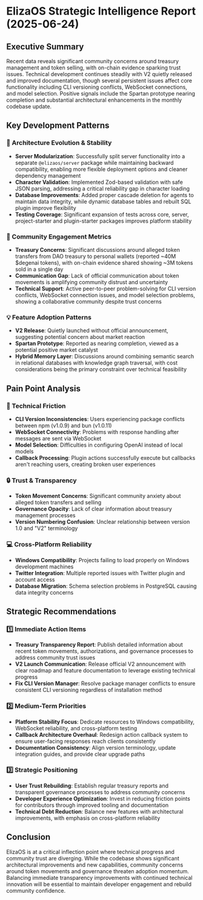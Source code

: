 # ElizaOS Strategic Intelligence Report (2025-06-24)

## Executive Summary
Recent data reveals significant community concerns around treasury management and token selling, with on-chain evidence sparking trust issues. Technical development continues steadily with V2 quietly released and improved documentation, though several persistent issues affect core functionality including CLI versioning conflicts, WebSocket connections, and model selection. Positive signals include the Spartan prototype nearing completion and substantial architectural enhancements in the monthly codebase update.

## Key Development Patterns

### 🚀 Architecture Evolution & Stability
- **Server Modularization**: Successfully split server functionality into a separate `@elizaos/server` package while maintaining backward compatibility, enabling more flexible deployment options and cleaner dependency management
- **Character Validation**: Implemented Zod-based validation with safe JSON parsing, addressing a critical reliability gap in character loading
- **Database Improvements**: Added proper cascade deletion for agents to maintain data integrity, while dynamic database tables and rebuilt SQL plugin improve flexibility
- **Testing Coverage**: Significant expansion of tests across core, server, project-starter and plugin-starter packages improves platform stability

### 🔄 Community Engagement Metrics
- **Treasury Concerns**: Significant discussions around alleged token transfers from DAO treasury to personal wallets (reported ~40M $degenai tokens), with on-chain evidence shared showing ~3M tokens sold in a single day
- **Communication Gap**: Lack of official communication about token movements is amplifying community distrust and uncertainty
- **Technical Support**: Active peer-to-peer problem-solving for CLI version conflicts, WebSocket connection issues, and model selection problems, showing a collaborative community despite trust concerns

### 💡 Feature Adoption Patterns
- **V2 Release**: Quietly launched without official announcement, suggesting potential concern about market reaction
- **Spartan Prototype**: Reported as nearing completion, viewed as a potential positive market catalyst
- **Hybrid Memory Layer**: Discussions around combining semantic search in relational databases with knowledge graph traversal, with cost considerations being the primary constraint over technical feasibility

## Pain Point Analysis

### 🔧 Technical Friction
- **CLI Version Inconsistencies**: Users experiencing package conflicts between npm (v1.0.9) and bun (v1.0.11)
- **WebSocket Connectivity**: Problems with response handling after messages are sent via WebSocket
- **Model Selection**: Difficulties in configuring OpenAI instead of local models
- **Callback Processing**: Plugin actions successfully execute but callbacks aren't reaching users, creating broken user experiences

### 🔒 Trust & Transparency
- **Token Movement Concerns**: Significant community anxiety about alleged token transfers and selling
- **Governance Opacity**: Lack of clear information about treasury management processes
- **Version Numbering Confusion**: Unclear relationship between version 1.0 and "V2" terminology

### 💻 Cross-Platform Reliability
- **Windows Compatibility**: Projects failing to load properly on Windows development machines
- **Twitter Integration**: Multiple reported issues with Twitter plugin and account access
- **Database Migration**: Schema selection problems in PostgreSQL causing data integrity concerns

## Strategic Recommendations

### 1️⃣ Immediate Action Items
- **Treasury Transparency Report**: Publish detailed information about recent token movements, authorizations, and governance processes to address community trust issues
- **V2 Launch Communication**: Release official V2 announcement with clear roadmap and feature documentation to leverage existing technical progress
- **Fix CLI Version Manager**: Resolve package manager conflicts to ensure consistent CLI versioning regardless of installation method

### 2️⃣ Medium-Term Priorities
- **Platform Stability Focus**: Dedicate resources to Windows compatibility, WebSocket reliability, and cross-platform testing
- **Callback Architecture Overhaul**: Redesign action callback system to ensure user-facing responses reach clients consistently
- **Documentation Consistency**: Align version terminology, update integration guides, and provide clear upgrade paths

### 3️⃣ Strategic Positioning
- **User Trust Rebuilding**: Establish regular treasury reports and transparent governance processes to address community concerns
- **Developer Experience Optimization**: Invest in reducing friction points for contributors through improved tooling and documentation
- **Technical Debt Reduction**: Balance new features with architectural improvements, with emphasis on cross-platform reliability

## Conclusion
ElizaOS is at a critical inflection point where technical progress and community trust are diverging. While the codebase shows significant architectural improvements and new capabilities, community concerns around token movements and governance threaten adoption momentum. Balancing immediate transparency improvements with continued technical innovation will be essential to maintain developer engagement and rebuild community confidence.